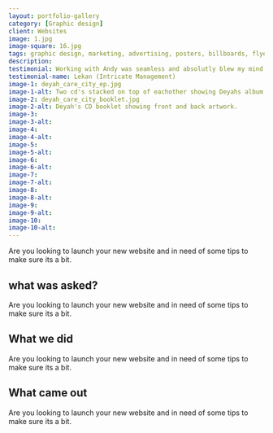 ```yaml
---
layout: portfolio-gallery
category: [Graphic design]
client: Websites
image: 1.jpg
image-square: 16.jpg
tags: graphic design, marketing, advertising, posters, billboards, flyers, banners, menus, logos, business cards, branding.
description: 
testimonial: Working with Andy was seamless and absolutly blew my mind. He is super talented.
testimonial-name: Lekan (Intricate Management)
image-1: deyah_care_city_ep.jpg
image-1-alt: Two cd's stacked on top of eachother showing Deyahs album artwork
image-2: deyah_care_city_booklet.jpg
image-2-alt: Deyah's CD booklet showing front and back artwork.
image-3: 
image-3-alt: 
image-4: 
image-4-alt:
image-5: 
image-5-alt: 
image-6: 
image-6-alt: 
image-7: 
image-7-alt: 
image-8: 
image-8-alt: 
image-9: 
image-9-alt: 
image-10: 
image-10-alt: 
---
```


Are you looking to launch your new website and in need of some tips to make sure its a bit.

## what was asked?
Are you looking to launch your new website and in need of some tips to make sure its a bit.

## What we did
Are you looking to launch your new website and in need of some tips to make sure its a bit.

## What came out
Are you looking to launch your new website and in need of some tips to make sure its a bit.